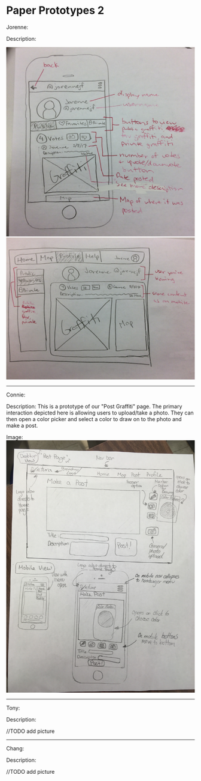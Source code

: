 # Paper Prototypes 2

Jorenne:

Description:

![alt tag](../images/prototype2-jorenne1.jpg)
![alt tag](../images/prototype2-jorenne2.jpg)

---

Connie:

Description: This is a prototype of our "Post Graffiti" page.
The primary interaction depicted here is allowing users to
upload/take a photo. They can then open a color picker and 
select a color to draw on to the photo and make a post.

Image:
![alt tag](../images/prototype_connie.JPG)


---

Tony:

Description:

//TODO add picture

---

Chang:

Description:

//TODO add picture
